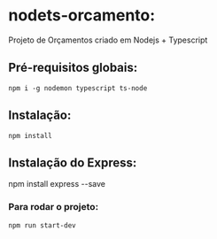 # nodets-orcamento:
Projeto de Orçamentos criado em Nodejs + Typescript

## Pré-requisitos globais:
`npm i -g nodemon typescript ts-node`

## Instalação:
`npm install`

## Instalação do Express:
npm install express --save

### Para rodar o projeto:
`npm run start-dev`
